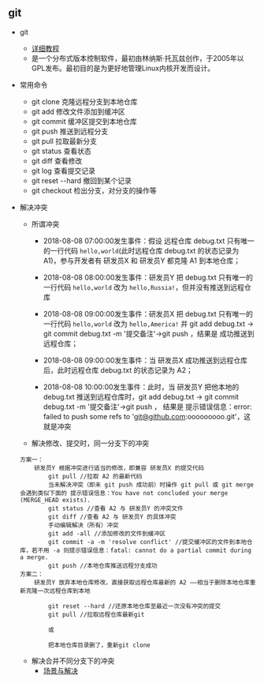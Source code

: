 ## git

* git
    * [详细教程](https://www.liaoxuefeng.com/wiki/0013739516305929606dd18361248578c67b8067c8c017b000)
    * 是一个分布式版本控制软件，最初由林纳斯·托瓦兹创作，于2005年以GPL发布。最初目的是为更好地管理Linux内核开发而设计。

* 常用命令
    * git clone
        克隆远程分支到本地仓库 
    * git add
         修改文件添加到缓冲区
    * git commit 
        缓冲区提交到本地仓库
    * git push 
        推送到远程分支
    * git pull 
        拉取最新分支
    * git status
        查看状态 
    * git diff 
        查看修改
    * git log 
        查看提交记录
    * git reset --hard
        撤回到某个记录 
    * git checkout 
        检出分支，对分支的操作等

* 解决冲突
    * 所谓冲突
        * 2018-08-08 07:00:00发生事件：假设 远程仓库 debug.txt 只有唯一的一行代码 `hello,world`(此时远程仓库 debug.txt 的状态记录为 A1)，参与开发者有 研发员X 和 研发员Y 都克隆 A1 到本地仓库；
        
        * 2018-08-08 08:00:00发生事件：研发员Y 把 debug.txt 只有唯一的一行代码 `hello,world` 改为 `hello,Russia!`，但并没有推送到远程仓库
        
        * 2018-08-08 09:00:00发生事件：研发员X 把 debug.txt 只有唯一的一行代码 `hello,world` 改为 `hello,America!` 并 git add debug.txt -> git commit debug.txt -m 
        '提交备注'->git push ，结果是 成功推送到远程仓库；
        
        * 2018-08-08 09:00:00发生事件：当 研发员X 成功推送到远程仓库后，此时远程仓库 debug.txt 的状态记录为 A2；
        
        * 2018-08-08 10:00:00发生事件：此时，当 研发员Y 把他本地的 debug.txt 推送到远程仓库时，git add debug.txt -> git commit debug.txt -m '提交备注'->git push ，
        结果是 提示错误信息：error: failed to push some refs to 'git@github.com:ooooooooo.git'，这就是冲突
    
    * 解决修改、提交时，同一分支下的冲突
    ```
    方案一：
        研发员Y 根据冲突进行适当的修改，即兼容 研发员X 的提交代码
            git pull //拉取 A2 的最新代码
            当未解决冲突（即未 git push 成功前）时操作 git pull 或 git merge 会遇到类似下面的 提示错误信息：You have not concluded your merge (MERGE_HEAD exists).
            git status //查看 A2 与 研发员Y 的冲突文件
            git diff //查看 A2 与 研发员Y 的具体冲突
            手动编辑解决（所有）冲突
            git add -all //添加修改的文件到缓冲区
            git commit -a -m 'resolve conflict' //提交缓冲区的文件到本地仓库，若不用 -a 则提示错误信息：fatal: cannot do a partial commit during a merge.
            git push //本地仓库推送远程分支成功
    方案二：
        研发员Y 放弃本地仓库修改，直接获取远程仓库最新的 A2 ——相当于删除本地仓库重新克隆一次远程仓库到本地
            
            git reset --hard //还原本地仓库至最近一次没有冲突的提交
            git pull //拉取远程仓库最新git
            
            或
            
            把本地仓库目录删了，重新git clone
    ```

    * 解决合并不同分支下的冲突
        * [场景与解决](https://www.liaoxuefeng.com/wiki/0013739516305929606dd18361248578c67b8067c8c017b000/001375840202368c74be33fbd884e71b570f2cc3c0d1dcf000)











